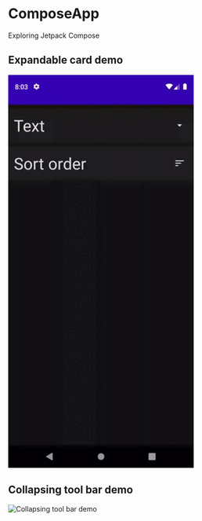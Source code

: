 # ComposeApp
Exploring Jetpack Compose

## Expandable card demo
![Expandable card demo](demo/ExpandableCard.gif)

## Collapsing tool bar demo
![Collapsing tool bar demo](demo/CollapsingToolBar.gif)
